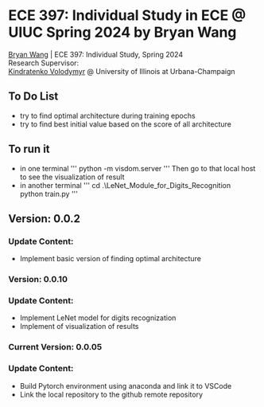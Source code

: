 # ECE 397: Individual Study in ECE @ UIUC Spring 2024 by Bryan Wang
[Bryan Wang](https://github.com/Beryex) | ECE 397: Individual Study, Spring 2024  
Research Supervisor:  
[Kindratenko Volodymyr](https://cs.illinois.edu/about/people/faculty/kindrtnk) @ University of Illinois at Urbana-Champaign

## **To Do List**
- try to find optimal architecture during training epochs
- try to find best initial value based on the score of all architecture

## To run it
- in one terminal
'''
python -m visdom.server
'''
Then go to that local host to see the visualization of result
- in another terminal
'''
cd .\LeNet_Module_for_Digits_Recognition\
python train.py
'''

## **Version: 0.0.2**
### Update Content:
- Implement basic version of finding optimal architecture
### **Version: 0.0.10**
### Update Content:
- Implement LeNet model for digits recognization
- Implement of visualization of results
### **Current Version: 0.0.05**
### Update Content:
- Build Pytorch environment using anaconda and link it to VSCode
- Link the local repository to the github remote repository
